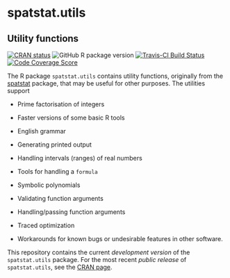 # spatstat.utils

## Utility functions

[![CRAN status](http://www.r-pkg.org/badges/version/spatstat.utils)](http://cran.r-project.org/web/packages/spatstat.utils)
![GitHub R package version](https://img.shields.io/github/r-package/v/spatstat/spatstat.utils)
[![Travis-CI Build Status](https://travis-ci.org/spatstat/spatstat.utils.png?branch=master)](https://travis-ci.org/spatstat/spatstat.utils)
[![Code Coverage Score](https://codecov.io/github/spatstat/spatstat.utils/coverage.svg?branch=master)](https://codecov.io/github/spatstat/spatstat.utils?branch=master)

The R package `spatstat.utils` contains utility functions, originally from the 
[spatstat](https://github.com/spatstat/spatstat) 
package, that may be useful for other purposes.
The utilities support

* Prime factorisation of integers

* Faster versions of some basic R tools

* English grammar 

* Generating printed output

* Handling intervals (ranges) of real numbers

* Tools for handling a `formula`

* Symbolic polynomials

* Validating function arguments

* Handling/passing function arguments

* Traced optimization

* Workarounds for known bugs or undesirable features in other software.

This repository contains the current _development version_ of the
`spatstat.utils` package. For the most recent _public release_ of
`spatstat.utils`, see the [CRAN page](https://cran.r-project.org/web/packages/spatstat.utils).

